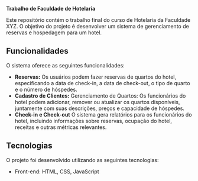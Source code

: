 <b>Trabalho de Faculdade de Hotelaria </b>

Este repositório contém o trabalho final do curso de Hotelaria da Faculdade XYZ. O objetivo do projeto é desenvolver um sistema de gerenciamento de reservas e hospedagem para um hotel.
## Funcionalidades

O sistema oferece as seguintes funcionalidades:
- <b>Reservas:</b> Os usuários podem fazer reservas de quartos do hotel, especificando a data de check-in, a data de check-out, o tipo de quarto e o número de hóspedes.
- <b>Cadastro de Clientes:</b> Gerenciamento de Quartos: Os funcionários do hotel podem adicionar, remover ou atualizar os quartos disponíveis, juntamente com suas descrições, preços e capacidade de hóspedes.
- <b>Check-in e Check-out</b> O sistema gera relatórios para os funcionários do hotel, incluindo informações sobre reservas, ocupação do hotel, receitas e outras métricas relevantes.

## Tecnologias

O projeto foi desenvolvido utilizando as seguintes tecnologias:
- Front-end: HTML, CSS, JavaScript
